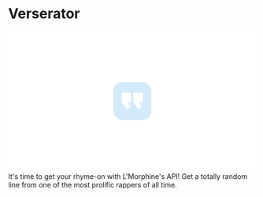 # Verserator
![Logo](https://raw.githubusercontent.com/h4fide/Verserator/main/API/static/img/icon2.png)
It's time to get your rhyme-on with L'Morphine's API! Get a totally random line from one of the most prolific rappers of all time.
